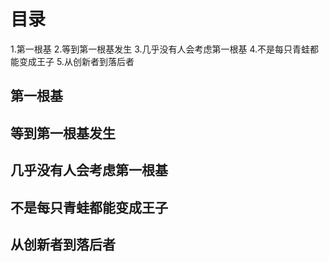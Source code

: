# 目录
1.第一根基
2.等到第一根基发生
3.几乎没有人会考虑第一根基
4.不是每只青蛙都能变成王子
5.从创新者到落后者

## 第一根基
## 等到第一根基发生
## 几乎没有人会考虑第一根基
## 不是每只青蛙都能变成王子
## 从创新者到落后者


